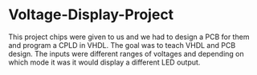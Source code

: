 # Voltage-Display-Project
This project chips were given to us and we had to design a PCB for them and program a CPLD in VHDL.
The goal was to teach VHDL and PCB design. The inputs were different ranges of voltages and depending on which mode it was it would display a different LED output.
